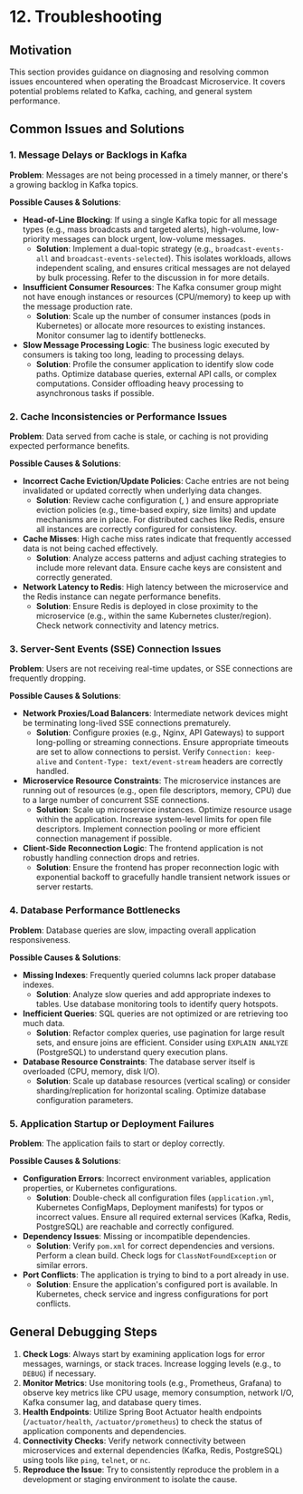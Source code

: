 # 12. Troubleshooting

## Motivation
This section provides guidance on diagnosing and resolving common issues encountered when operating the Broadcast Microservice. It covers potential problems related to Kafka, caching, and general system performance.

## Common Issues and Solutions

### 1. Message Delays or Backlogs in Kafka

**Problem**: Messages are not being processed in a timely manner, or there's a growing backlog in Kafka topics.

**Possible Causes & Solutions**:
- **Head-of-Line Blocking**: If using a single Kafka topic for all message types (e.g., mass broadcasts and targeted alerts), high-volume, low-priority messages can block urgent, low-volume messages. 
  - **Solution**: Implement a dual-topic strategy (e.g., `broadcast-events-all` and `broadcast-events-selected`). This isolates workloads, allows independent scaling, and ensures critical messages are not delayed by bulk processing. Refer to the discussion in <mcfile name="QA.md" path="c:\Users\Srini\ws\Notification-SSE-GLM-Flux\QA.md"></mcfile> for more details.
- **Insufficient Consumer Resources**: The Kafka consumer group might not have enough instances or resources (CPU/memory) to keep up with the message production rate.
  - **Solution**: Scale up the number of consumer instances (pods in Kubernetes) or allocate more resources to existing instances. Monitor consumer lag to identify bottlenecks.
- **Slow Message Processing Logic**: The business logic executed by consumers is taking too long, leading to processing delays.
  - **Solution**: Profile the consumer application to identify slow code paths. Optimize database queries, external API calls, or complex computations. Consider offloading heavy processing to asynchronous tasks if possible.

### 2. Cache Inconsistencies or Performance Issues

**Problem**: Data served from cache is stale, or caching is not providing expected performance benefits.

**Possible Causes & Solutions**:
- **Incorrect Cache Eviction/Update Policies**: Cache entries are not being invalidated or updated correctly when underlying data changes.
  - **Solution**: Review cache configuration (<mcsymbol name="CaffeineConfig" filename="CaffeineConfig.java" path="broadcast-microservice/src/main/java/com/example/broadcast/shared/config/CaffeineConfig.java" startline="20" type="class"></mcsymbol>, <mcsymbol name="RedisConfig" filename="RedisConfig.java" path="broadcast-microservice/src/main/java/com/example/broadcast/shared/config/RedisConfig.java" startline="20" type="class"></mcsymbol>) and ensure appropriate eviction policies (e.g., time-based expiry, size limits) and update mechanisms are in place. For distributed caches like Redis, ensure all instances are correctly configured for consistency.
- **Cache Misses**: High cache miss rates indicate that frequently accessed data is not being cached effectively.
  - **Solution**: Analyze access patterns and adjust caching strategies to include more relevant data. Ensure cache keys are consistent and correctly generated.
- **Network Latency to Redis**: High latency between the microservice and the Redis instance can negate performance benefits.
  - **Solution**: Ensure Redis is deployed in close proximity to the microservice (e.g., within the same Kubernetes cluster/region). Check network connectivity and latency metrics.

### 3. Server-Sent Events (SSE) Connection Issues

**Problem**: Users are not receiving real-time updates, or SSE connections are frequently dropping.

**Possible Causes & Solutions**:
- **Network Proxies/Load Balancers**: Intermediate network devices might be terminating long-lived SSE connections prematurely.
  - **Solution**: Configure proxies (e.g., Nginx, API Gateways) to support long-polling or streaming connections. Ensure appropriate timeouts are set to allow connections to persist. Verify `Connection: keep-alive` and `Content-Type: text/event-stream` headers are correctly handled.
- **Microservice Resource Constraints**: The microservice instances are running out of resources (e.g., open file descriptors, memory, CPU) due to a large number of concurrent SSE connections.
  - **Solution**: Scale up microservice instances. Optimize resource usage within the application. Increase system-level limits for open file descriptors. Implement connection pooling or more efficient connection management if possible.
- **Client-Side Reconnection Logic**: The frontend application is not robustly handling connection drops and retries.
  - **Solution**: Ensure the frontend has proper reconnection logic with exponential backoff to gracefully handle transient network issues or server restarts.

### 4. Database Performance Bottlenecks

**Problem**: Database queries are slow, impacting overall application responsiveness.

**Possible Causes & Solutions**:
- **Missing Indexes**: Frequently queried columns lack proper database indexes.
  - **Solution**: Analyze slow queries and add appropriate indexes to tables. Use database monitoring tools to identify query hotspots.
- **Inefficient Queries**: SQL queries are not optimized or are retrieving too much data.
  - **Solution**: Refactor complex queries, use pagination for large result sets, and ensure joins are efficient. Consider using `EXPLAIN ANALYZE` (PostgreSQL) to understand query execution plans.
- **Database Resource Constraints**: The database server itself is overloaded (CPU, memory, disk I/O).
  - **Solution**: Scale up database resources (vertical scaling) or consider sharding/replication for horizontal scaling. Optimize database configuration parameters.

### 5. Application Startup or Deployment Failures

**Problem**: The application fails to start or deploy correctly.

**Possible Causes & Solutions**:
- **Configuration Errors**: Incorrect environment variables, application properties, or Kubernetes configurations.
  - **Solution**: Double-check all configuration files (`application.yml`, Kubernetes ConfigMaps, Deployment manifests) for typos or incorrect values. Ensure all required external services (Kafka, Redis, PostgreSQL) are reachable and correctly configured.
- **Dependency Issues**: Missing or incompatible dependencies.
  - **Solution**: Verify `pom.xml` for correct dependencies and versions. Perform a clean build. Check logs for `ClassNotFoundException` or similar errors.
- **Port Conflicts**: The application is trying to bind to a port already in use.
  - **Solution**: Ensure the application's configured port is available. In Kubernetes, check service and ingress configurations for port conflicts.

## General Debugging Steps
1. **Check Logs**: Always start by examining application logs for error messages, warnings, or stack traces. Increase logging levels (e.g., to `DEBUG`) if necessary.
2. **Monitor Metrics**: Use monitoring tools (e.g., Prometheus, Grafana) to observe key metrics like CPU usage, memory consumption, network I/O, Kafka consumer lag, and database query times.
3. **Health Endpoints**: Utilize Spring Boot Actuator health endpoints (`/actuator/health`, `/actuator/prometheus`) to check the status of application components and dependencies.
4. **Connectivity Checks**: Verify network connectivity between microservices and external dependencies (Kafka, Redis, PostgreSQL) using tools like `ping`, `telnet`, or `nc`.
5. **Reproduce the Issue**: Try to consistently reproduce the problem in a development or staging environment to isolate the cause.